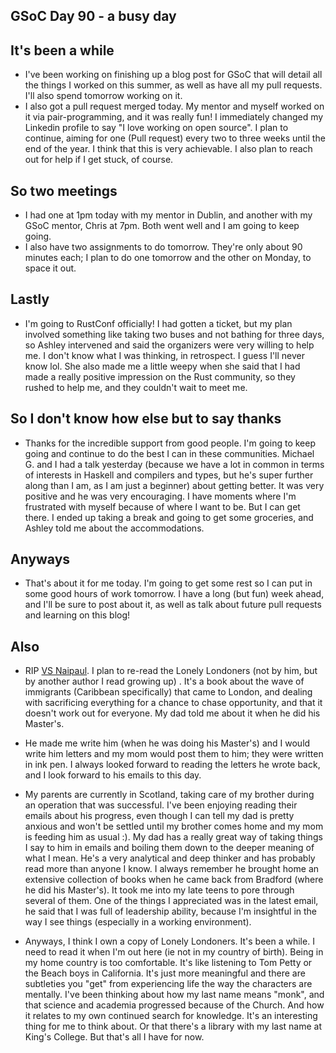 ## GSoC Day 90 - a busy day

## It's been a while
- I've been working on finishing up a blog post for GSoC that will detail all the things I worked on this summer,
  as well as have all my pull requests. I'll also spend tomorrow working on it.
- I also got a pull request merged today. My mentor and myself worked on it via pair-programming, and it was really
  fun! I immediately changed my Linkedin profile to say "I love working on open source". I plan to continue, aiming
  for one (Pull request) every two to three weeks until the end of the year. I think that this is very achievable. I also plan to
  reach out for help if I get stuck, of course.

## So two meetings
- I had one at 1pm today with my mentor in Dublin, and another with my GSoC mentor, Chris at 7pm. Both went well and I am
  going to keep going.
- I also have two assignments to do tomorrow. They're only about 90 minutes each; I plan to do one tomorrow and the
  other on Monday, to space it out.
  
## Lastly
- I'm going to RustConf officially! I had gotten a ticket, but my plan involved something like taking two buses and
  not bathing for three days, so Ashley intervened and said the organizers were very willing to help me.
  I don't know what I was thinking, in retrospect. I guess I'll never know lol.
  She also made me a little weepy when she said that I had made a really positive impression on the Rust community,
  so they rushed to help me, and they couldn't wait to meet me.
  
## So I don't know how else but to say thanks
- Thanks for the incredible support from good people. I'm going to keep going and continue to do the best I can in these
  communities. Michael G. and I had a talk yesterday (because we have a lot in common in terms of interests in Haskell and
  compilers and types, but he's super further along than I am, as I am just a beginner) about getting better. It was very
  positive and he was very encouraging. I have moments where I'm frustrated with myself because of where I want to be.
  But I can get there. I ended up taking a break and going to get some groceries, and Ashley told me about the accommodations.
  
## Anyways
- That's about it for me today. I'm going to get some rest so I can put in some good hours of work tomorrow.
  I have a long (but fun) week ahead, and I'll be sure to post about it, as well as talk about future pull requests
  and learning on this blog!
  
## Also
- RIP [VS Naipaul](https://en.wikipedia.org/wiki/V._S._Naipaul). I plan to re-read the Lonely Londoners (not by him, but by another author I read growing up)
. It's a book about the wave of immigrants (Caribbean specifically)
  that came to London, and dealing with sacrificing everything for a chance to chase opportunity, and that it doesn't work
  out for everyone. My dad told me about it when he did his Master's.
  
- He made me write him (when he was doing his Master's) and I would write him letters and my mom would post them to him; they were written in ink pen.
  I always looked forward to reading the letters he wrote back, and I look forward to his emails to this day.
- My parents are currently in Scotland, taking care of my brother during an operation that was successful. I've 
  been enjoying reading their emails about his progress, even though I can tell my dad is pretty anxious and won't
  be settled until my brother comes home and my mom is feeding him as usual :). My dad has a really great way of taking
  things I say to him in emails and boiling them down to the deeper meaning of what I mean. He's a very analytical and
  deep thinker and has probably read more than anyone I know. I always remember he brought home an extensive collection
  of books when he came back from Bradford (where he did his Master's). It took me into my late teens to pore through
  several of them. One of the things I appreciated was in the latest email, he said that I was full of leadership ability,
  because I'm insightful in the way I see things (especially in a working environment).
- Anyways, I think I own a copy of Lonely Londoners. It's been a while.
  I need to read it when I'm out here (ie not in my country of birth). Being in my home country is too comfortable.
  It's like listening to Tom Petty or the Beach boys
  in California. It's just more meaningful and there are subtleties you "get" from experiencing life the way the characters
  are mentally.
  I've been thinking about how my last name means "monk", and that science and academia progressed because of the Church.
  And how it relates to my own continued search for knowledge. It's an interesting thing for me to think about. 
  Or that there's a library with my last name at King's College. But that's
  all I have for now.
  
